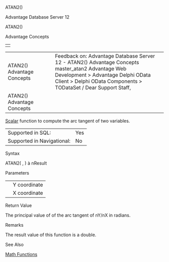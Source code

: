 ATAN2()




Advantage Database Server 12  

ATAN2()

Advantage Concepts

|  |
| --- |
|  |

|  |  |  |  |  |
| --- | --- | --- | --- | --- |
| ATAN2()  Advantage Concepts |  |  | Feedback on: Advantage Database Server 12 - ATAN2() Advantage Concepts master\_atan2 Advantage Web Development > Advantage Delphi OData Client > Delphi OData Components > TODataSet / Dear Support Staff, |  |
| ATAN2()  Advantage Concepts |  |  |  |  |

[Scalar](master_supported_scalar_functions.htm) function to compute the arc tangent of two variables.

|  |  |
| --- | --- |
| Supported in SQL: | Yes |
| Supported in Navigational: | No |

Syntax

ATAN2( <nY>, <nX> ) à nResult

Parameters

|  |  |
| --- | --- |
| <nY> | Y coordinate |
| <nX> | X coordinate |

Return Value

The principal value of of the arc tangent of nY/nX in radians.

Remarks

The result value of this function is a double.

See Also

[Math Functions](master_math_functions.htm)